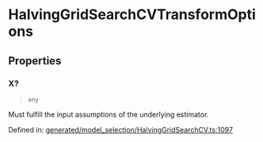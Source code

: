 # HalvingGridSearchCVTransformOptions

## Properties

### X?

> `any`

Must fulfill the input assumptions of the underlying estimator.

Defined in:  [generated/model\_selection/HalvingGridSearchCV.ts:1097](https://github.com/transitive-bullshit/scikit-learn-ts/blob/122b3c0/packages/sklearn/src/generated/model_selection/HalvingGridSearchCV.ts#L1097)
